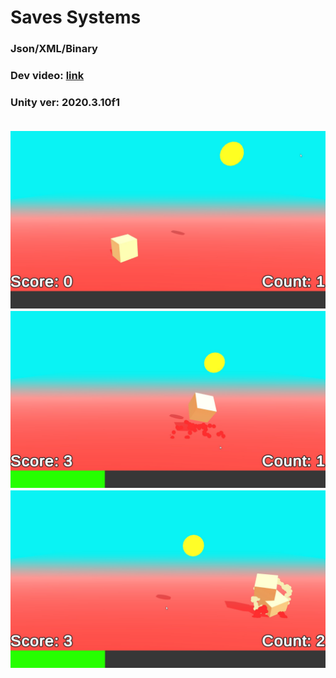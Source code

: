 # Saves Systems
<h3>Json/XML/Binary</h3>
<h3>Dev video: <a href="https://www.youtube.com/watch?v=1zR5vFMwo9E">link</a><h3>
<p>Unity ver: 2020.3.10f1</p>

<br>
<img src="scren1.jpg">

<br>
<img src="scren2.jpg">

<br>
<img src="scren3.jpg">

